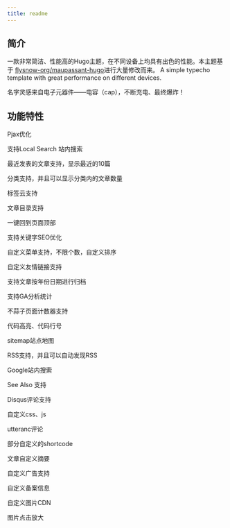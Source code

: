```yaml
---
title: readme
---
```

## 简介

一款非常简洁、性能高的Hugo主题，在不同设备上均具有出色的性能。本主题基于
[flysnow-org/maupassant-hugo](https://github.com/flysnow-org/maupassant-hugo)进行大量修改而来。
A simple typecho template with great performance on different devices.

名字灵感来自电子元器件——电容（cap），不断充电、最终爆炸！

## 功能特性

Pjax优化

支持Local Search 站内搜索

最近发表的文章支持，显示最近的10篇

分类支持，并且可以显示分类内的文章数量

标签云支持

文章目录支持

一键回到页面顶部

支持关键字SEO优化

自定义菜单支持，不限个数，自定义排序

自定义友情链接支持

支持文章按年份日期进行归档

支持GA分析统计

不蒜子页面计数器支持

代码高亮、代码行号

sitemap站点地图

RSS支持，并且可以自动发现RSS

Google站内搜索

See Also 支持

Disqus评论支持

自定义css、js

utteranc评论

部分自定义的shortcode

文章自定义摘要

自定义广告支持

自定义备案信息

自定义图片CDN

图片点击放大

